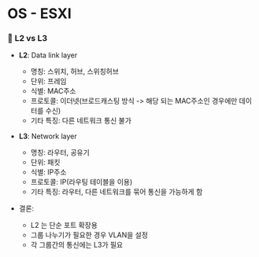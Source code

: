 # OS - ESXI

### 🦋 **L2** vs **L3**

- **L2**: Data link layer

  - 명칭: 스위치, 허브, 스위칭허브
  - 단위: 프레임
  - 식별: MAC주소
  - 프로토콜: 이더넷(브로드캐스팅 방식 -> 해당 되는 MAC주소인 경우에만 데이터를 수신)
  - 기타 특징: 다른 네트워크 통신 불가

- **L3**: Network layer

  - 명칭: 라우터, 공유기
  - 단위: 패킷
  - 식별: IP주소
  - 프로토콜: IP(라우팅 테이블을 이용)
  - 기타 특징: 라우터, 다른 네트워크를 묶어 통신을 가능하게 함

- 결론:
  - L2 는 단순 포트 확장용
  - 그룹 나누기가 필요한 경우 VLAN을 설정
  - 각 그룹간의 통신에는 L3가 필요
